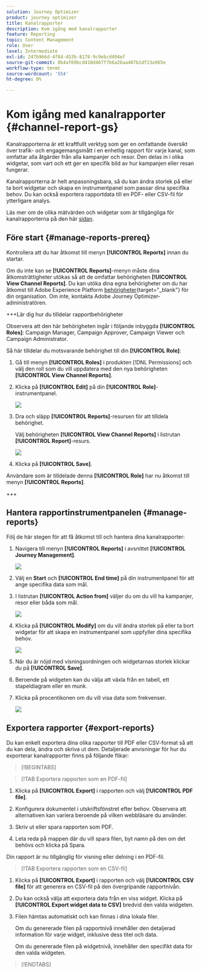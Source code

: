 ```yaml
---
solution: Journey Optimizer
product: journey optimizer
title: Kanalrapporter
description: Kom igång med kanalrapporter
feature: Reporting
topic: Content Management
role: User
level: Intermediate
exl-id: 247b966d-4f84-453b-8178-9c9ebcd494ef
source-git-commit: 0b4af69bcd410d467f7b6a26aa407b1df23a965e
workflow-type: tm+mt
source-wordcount: '554'
ht-degree: 0%

---
```


# Kom igång med kanalrapporter {#channel-report-gs}

Kanalrapporterna är ett kraftfullt verktyg som ger en omfattande översikt över trafik- och engagemangsmått i en enhetlig rapport för varje kanal, som omfattar alla åtgärder från alla kampanjer och resor. Den delas in i olika widgetar, som vart och ett ger en specifik bild av hur kampanjen eller resan fungerar.

Kanalrapporterna är helt anpassningsbara, så du kan ändra storlek på eller ta bort widgetar och skapa en instrumentpanel som passar dina specifika behov. Du kan också exportera rapportdata till en PDF- eller CSV-fil för ytterligare analys.

Läs mer om de olika mätvärden och widgetar som är tillgängliga för kanalrapporterna på den här [sidan](channel-report.md).

## Före start {#manage-reports-prereq}

Kontrollera att du har åtkomst till menyn **[!UICONTROL Reports]** innan du startar.

Om du inte kan se **[!UICONTROL Reports]**-menyn måste dina åtkomsträttigheter utökas så att de omfattar behörigheten **[!UICONTROL View Channel Reports]**. Du kan utöka dina egna behörigheter om du har åtkomst till Adobe Experience Platform [behörigheter](https://experienceleague.adobe.com/docs/experience-platform/access-control/home.html){target="_blank"} för din organisation. Om inte, kontakta Adobe Journey Optimizer-administratören.

+++Lär dig hur du tilldelar rapportbehörigheter

Observera att den här behörigheten ingår i följande inbyggda **[!UICONTROL Roles]**: Campaign Manager, Campaign Approver, Campaign Viewer och Campaign Administrator.

Så här tilldelar du motsvarande behörighet till din **[!UICONTROL Role]**:

1. Gå till menyn **[!UICONTROL Roles]** i produkten [!DNL Permissions] och välj den roll som du vill uppdatera med den nya behörigheten **[!UICONTROL View Channel Reports]**.

1. Klicka på **[!UICONTROL Edit]** på din **[!UICONTROL Role]**-instrumentpanel.

   ![](assets/channel_permission_1.png)

1. Dra och släpp **[!UICONTROL Reports]**-resursen för att tilldela behörighet.

   Välj behörigheten **[!UICONTROL View Channel Reports]** i listrutan **[!UICONTROL Report]**-resurs.

   ![](assets/channel_permission_2.png)

1. Klicka på **[!UICONTROL Save]**.

Användare som är tilldelade denna **[!UICONTROL Role]** har nu åtkomst till menyn **[!UICONTROL Reports]**.

+++

## Hantera rapportinstrumentpanelen {#manage-reports}

Följ de här stegen för att få åtkomst till och hantera dina kanalrapporter:

1. Navigera till menyn **[!UICONTROL Reports]** i avsnittet **[!UICONTROL Journey Management]**.

   ![](assets/channel_report_1.png)

1. Välj en **Start** och **[!UICONTROL End time]** på din instrumentpanel för att ange specifika data som mål.

1. I listrutan **[!UICONTROL Action from]** väljer du om du vill ha kampanjer, resor eller båda som mål.

   ![](assets/channel_report_2.png)

1. Klicka på **[!UICONTROL Modify]** om du vill ändra storlek på eller ta bort widgetar för att skapa en instrumentpanel som uppfyller dina specifika behov.

   ![](assets/channel_report_3.png)

1. När du är nöjd med visningsordningen och widgetarnas storlek klickar du på **[!UICONTROL Save]**.

1. Beroende på widgeten kan du välja att växla från en tabell, ett stapeldiagram eller en munk.

1. Klicka på procentikonen om du vill visa data som frekvenser.

   ![](assets/channel_report_4.png)

## Exportera rapporter {#export-reports}

Du kan enkelt exportera dina olika rapporter till PDF eller CSV-format så att du kan dela, ändra och skriva ut dem. Detaljerade anvisningar för hur du exporterar kanalrapporter finns på följande flikar:

>[!BEGINTABS]

>[!TAB Exportera rapporten som en PDF-fil]

1. Klicka på **[!UICONTROL Export]** i rapporten och välj **[!UICONTROL PDF file]**.

1. Konfigurera dokumentet i utskriftsfönstret efter behov. Observera att alternativen kan variera beroende på vilken webbläsare du använder.

1. Skriv ut eller spara rapporten som PDF.

1. Leta reda på mappen där du vill spara filen, byt namn på den om det behövs och klicka på Spara.

Din rapport är nu tillgänglig för visning eller delning i en PDF-fil.

>[!TAB Exportera rapporten som en CSV-fil]

1. Klicka på **[!UICONTROL Export]** i rapporten och välj **[!UICONTROL CSV file]** för att generera en CSV-fil på den övergripande rapportnivån.

1. Du kan också välja att exportera data från en viss widget. Klicka på **[!UICONTROL Export widget data to CSV]** bredvid den valda widgeten.

1. Filen hämtas automatiskt och kan finnas i dina lokala filer.

   Om du genererade filen på rapportnivå innehåller den detaljerad information för varje widget, inklusive dess titel och data.

   Om du genererade filen på widgetnivå, innehåller den specifikt data för den valda widgeten.

>[!ENDTABS]
